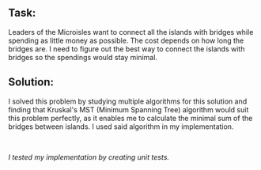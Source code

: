 ## Task:

Leaders of the Microisles want to connect all the islands with bridges while spending as little money as possible. The cost depends on how long the bridges are. I need to figure out the best way to connect the islands with bridges so the spendings would stay minimal.

## Solution:

I solved this problem by studying multiple algorithms for this solution and finding that Kruskal's MST (Minimum Spanning Tree) algorithm would suit this problem perfectly, as it enables me to calculate the minimal sum of the bridges between islands. I used said algorithm in my implementation.

<br>

*I tested my implementation by creating unit tests.*